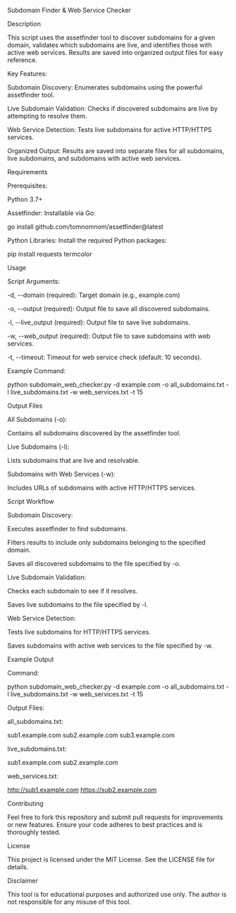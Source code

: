 Subdomain Finder & Web Service Checker

Description

This script uses the assetfinder tool to discover subdomains for a given domain, validates which subdomains are live, and identifies those with active web services. Results are saved into organized output files for easy reference.

Key Features:

Subdomain Discovery: Enumerates subdomains using the powerful assetfinder tool.

Live Subdomain Validation: Checks if discovered subdomains are live by attempting to resolve them.

Web Service Detection: Tests live subdomains for active HTTP/HTTPS services.

Organized Output: Results are saved into separate files for all subdomains, live subdomains, and subdomains with active web services.

Requirements

Prerequisites:

Python 3.7+

Assetfinder: Installable via Go:

go install github.com/tomnomnom/assetfinder@latest

Python Libraries: Install the required Python packages:

pip install requests termcolor

Usage

Script Arguments:

-d, --domain (required): Target domain (e.g., example.com)

-o, --output (required): Output file to save all discovered subdomains.

-l, --live_output (required): Output file to save live subdomains.

-w, --web_output (required): Output file to save subdomains with web services.

-t, --timeout: Timeout for web service check (default: 10 seconds).

Example Command:

python subdomain_web_checker.py -d example.com -o all_subdomains.txt -l live_subdomains.txt -w web_services.txt -t 15

Output Files

All Subdomains (-o):

Contains all subdomains discovered by the assetfinder tool.

Live Subdomains (-l):

Lists subdomains that are live and resolvable.

Subdomains with Web Services (-w):

Includes URLs of subdomains with active HTTP/HTTPS services.

Script Workflow

Subdomain Discovery:

Executes assetfinder to find subdomains.

Filters results to include only subdomains belonging to the specified domain.

Saves all discovered subdomains to the file specified by -o.

Live Subdomain Validation:

Checks each subdomain to see if it resolves.

Saves live subdomains to the file specified by -l.

Web Service Detection:

Tests live subdomains for HTTP/HTTPS services.

Saves subdomains with active web services to the file specified by -w.

Example Output

Command:

python subdomain_web_checker.py -d example.com -o all_subdomains.txt -l live_subdomains.txt -w web_services.txt -t 15

Output Files:

all_subdomains.txt:

sub1.example.com
sub2.example.com
sub3.example.com

live_subdomains.txt:

sub1.example.com
sub2.example.com

web_services.txt:

http://sub1.example.com
https://sub2.example.com

Contributing

Feel free to fork this repository and submit pull requests for improvements or new features. Ensure your code adheres to best practices and is thoroughly tested.

License

This project is licensed under the MIT License. See the LICENSE file for details.

Disclaimer

This tool is for educational purposes and authorized use only. The author is not responsible for any misuse of this tool.

